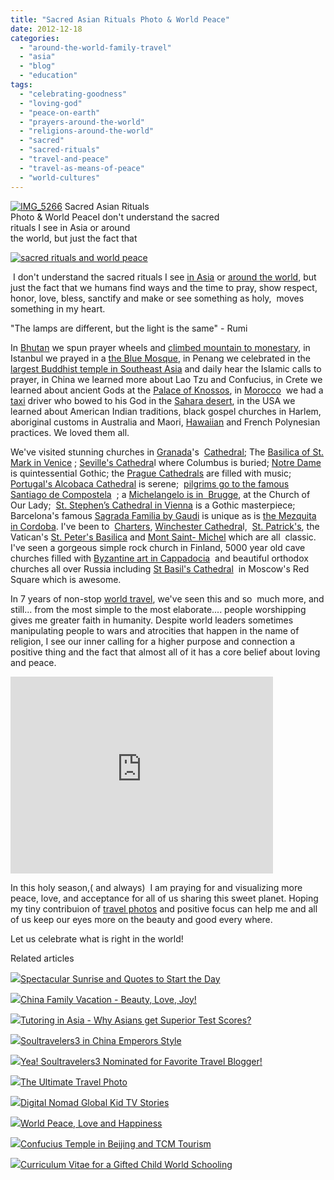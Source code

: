 ```yaml
---
title: "Sacred Asian Rituals Photo & World Peace"
date: 2012-12-18
categories: 
  - "around-the-world-family-travel"
  - "asia"
  - "blog"
  - "education"
tags: 
  - "celebrating-goodness"
  - "loving-god"
  - "peace-on-earth"
  - "prayers-around-the-world"
  - "religions-around-the-world"
  - "sacred"
  - "sacred-rituals"
  - "travel-and-peace"
  - "travel-as-means-of-peace"
  - "world-cultures"
---
```


[![IMG_5266](https://pub-ac94b3f306b24c0dba4238943c97f2e1.r2.dev/6a00e5502a95078833017c315dee9f970b.jpg "IMG_5266")](https://pub-ac94b3f306b24c0dba4238943c97f2e1.r2.dev/6a00e5502a95078833017c315dee9f970b.jpg) Sacred Asian Rituals  
Photo & World PeaceI don't understand the sacred  
rituals I see in Asia or around  
the world, but just the fact that

<!--more-->  
  
[![sacred rituals and world peace](https://pub-ac94b3f306b24c0dba4238943c97f2e1.r2.dev/6a00e5502a95078833017c315defe7970b.jpg "sacred rituals and world peace")](https://pub-ac94b3f306b24c0dba4238943c97f2e1.r2.dev/6a00e5502a95078833017c315defe7970b.jpg)

 I don't understand the sacred rituals I see [in Asia](http://soultravelers3new.local/2012/06/chines.html "tea ceremony asia") or [around the world](http://soultravelers3new.local/around-the-world-family-travel/ "around the world"), but just the fact that we humans find ways and the time to pray, show respect, honor, love, bless, sanctify and make or see something as holy,  moves something in my heart.  
  
"The lamps are different, but the light is the same" - Rumi  
  
In [Bhutan](http://soultravelers3new.local/2011/05/travel-to-bhutan-.html "bhutan travel") we spun prayer wheels and [climbed mountain to monestary](http://soultravelers3new.local/2011/07/tigers-nest-in-paro-bhutan.html "bhutan travel tigers nest"), in Istanbul we prayed in a [the Blue Mosque](http://soultravelers3new.local/2007/07/topaki-palace-b.html "the blue mosque"), in Penang we celebrated in the [largest Buddhist temple in Southeast Asia](http://soultravelers3new.local/2012/09/stunning-kek-lok-si-largest-buddhist-temple-in-se-asia.html "largest buddhist temple in southeast asia") and daily hear the Islamic calls to prayer, in China we learned more about Lao Tzu and Confucius, in Crete we learned about ancient Gods at the [Palace of Knossos](http://soultravelers3new.local/2007/07/the-palace-of-k.html "palace of knossos"), in [Morocco](http://soultravelers3new.local/morocco/ "morocco travel")  we had a [taxi](http://soultravelers3new.local/2007/04/monkeys-taxi-te.html "grand taxi tourism in Morocco") driver who bowed to his God in the [Sahara desert](http://soultravelers3new.local/2007/04/sahara-rainbow.html "sahara desert"), in the USA we learned about American Indian traditions, black gospel churches in Harlem, aboriginal customs in Australia and Maori, [Hawaiian](http://soultravelers3new.local/2010/10/family-travel-kauai-hawaii-photo-luau-hawaiin-culture-napali-coast-sail-best-for-kids.html "Hawaiin culture") and French Polynesian practices. We loved them all.  
  
We've visited stunning churches in [Granada](http://soultravelers3new.local/2007/03/la-alhambra.html)'s  [Cathedral](http://en.wikipedia.org/wiki/Granada_Cathedral); The [Basilica of St. Mark in Venice](http://soultravelers3new.local/2007/05/piazza-san-marc.html#more) ; [Seville's Cathedra](http://soultravelers3new.local/2007/03/cathedral-colum.html)l where Columbus is buried; [Notre Dame](http://soultravelers3new.local/2006/09/notre-dame-left.html) is quintessential Gothic; the [Prague Cathedrals](http://soultravelers3new.local/2007/11/prague-at-night.html) are filled with music;  [Portugal's Alcobaca Cathedral](http://soultravelers3new.local/2008/08/alcobaca.html#more) is serene;  [pilgrims go to the famous Santiago de Compostela](http://soultravelers3new.local/2008/08/santiago-de-com.html?cid=128254188)  ; a [Michelangelo is in  Brugge](http://soultravelers3new.local/2006/09/michelangelo-in.html#more), at the Church of Our Lady;  [St. Stephen’s Cathedral in Vienna](http://soultravelers3new.local/2007/12/finally-vienna.html) is a Gothic masterpiece;  Barcelona's famous [Sagrada Familia by Gaudi](http://soultravelers3new.local/2007/05/gaudis-sagrada.html#more) is unique as is [the Mezquita in Cordoba](http://soultravelers3new.local/2007/03/la-mezquita.html). I've been to  [Charters](http://en.wikipedia.org/wiki/Chartres_Cathedral), [Winchester Cathedra](http://en.wikipedia.org/wiki/Winchester_Cathedral)l,  [St. Patrick's](http://en.wikipedia.org/wiki/St._Patrick%27s_Cathedral,_New_York), the Vatican's [St. Peter's Basilica](http://en.wikipedia.org/wiki/Vatican_Basilica) and [Mont Saint- Michel](http://en.wikipedia.org/wiki/Mont_Saint-Michel) which are all  classic. I've seen a gorgeous simple rock church in Finland, 5000 year old cave churches filled with [Byzantine art in Cappadocia](http://soultravelers3new.local/2007/07/frescoes-underg.html)  and beautiful orthodox churches all over Russia including [St Basil's Cathedral](http://en.wikipedia.org/wiki/Saint_Basil%27s_Cathedral)  in Moscow's Red Square which is awesome.  
  
In 7 years of non-stop [world travel](http://soultravelers3new.local/2010/09/8-reasons-for-a-family-world-trip-international-vacations-holidays-abroad-longterm-travel-rtw.html "world travel"), we've seen this and so  much more, and still... from the most simple to the most elaborate.... people worshipping gives me greater faith in humanity. Despite world leaders sometimes manipulating people to wars and atrocities that happen in the name of religion, I see our inner calling for a higher purpose and connection a positive thing and the fact that almost all of it has a core belief about loving and peace.  
  

<iframe src="http://www.youtube.com/embed/fky1dfANPiI?rel=0" frameborder="0" height="315" width="420"></iframe>

  
  
In this holy season,( and always)  I am praying for and visualizing more peace, love, and acceptance for all of us sharing this sweet planet. Hoping my tiny contribuion of [travel photos](http://soultravelers3new.local/family-travel-photo/ "travel photos") and positive focus can help me and all of us keep our eyes more on the beauty and good every where.  
  
Let us celebrate what is right in the world!  
  
  

Related articles

[![](http://i.zemanta.com/120177246_80_80.jpg)](http://soultravelers3new.local/2012/10/spectacular-sunrise-and-quote.html)[Spectacular Sunrise and Quotes to Start the Day](http://soultravelers3new.local/2012/10/spectacular-sunrise-and-quote.html)

[![](http://i.zemanta.com/132518557_80_80.jpg)](http://soultravelers3new.local/2012/12/china-family-vacation-beauty-love-joy-.html)[China Family Vacation - Beauty, Love, Joy!](http://soultravelers3new.local/2012/12/china-family-vacation-beauty-love-joy-.html)

[![](http://i.zemanta.com/121152245_80_80.jpg)](http://soultravelers3new.local/2012/10/tutoring-in-asia-why-asians-get-superior-test-scores.html)[Tutoring in Asia - Why Asians get Superior Test Scores?](http://soultravelers3new.local/2012/10/tutoring-in-asia-why-asians-get-superior-test-scores.html)

[![](http://i.zemanta.com/130189927_80_80.jpg)](http://soultravelers3new.local/2012/12/soultravelers3-in-china-emperors-style.html)[Soultravelers3 in China Emperors Style](http://soultravelers3new.local/2012/12/soultravelers3-in-china-emperors-style.html)

[![](http://i.zemanta.com/125858070_80_80.jpg)](http://soultravelers3new.local/2012/11/yea-soultravelers3-nominated-for-favorite-travel-blogger.html)[Yea! Soultravelers3 Nominated for Favorite Travel Blogger!](http://soultravelers3new.local/2012/11/yea-soultravelers3-nominated-for-favorite-travel-blogger.html)

[![](http://i.zemanta.com/130738046_80_80.jpg)](http://soultravelers3new.local/2012/12/the-ultimate-travel-photo.html)[The Ultimate Travel Photo](http://soultravelers3new.local/2012/12/the-ultimate-travel-photo.html)

[![](http://i.zemanta.com/122933497_80_80.jpg)](http://soultravelers3new.local/2012/11/digital-nomad-global-kid-tv-stories.html)[Digital Nomad Global Kid TV Stories](http://soultravelers3new.local/2012/11/digital-nomad-global-kid-tv-stories.html)

[![](http://i.zemanta.com/119825033_80_80.jpg)](http://soultravelers3new.local/2012/10/world-peace-love-and-happiness.html)[World Peace, Love and Happiness](http://soultravelers3new.local/2012/10/world-peace-love-and-happiness.html)

[![](http://i.zemanta.com/131569222_80_80.jpg)](http://soultravelers3new.local/2012/12/confusius-temple-in-beijing-and-tcm-tourism.html)[Confucius Temple in Beijing and TCM Tourism](http://soultravelers3new.local/2012/12/confusius-temple-in-beijing-and-tcm-tourism.html)

[![](http://i.zemanta.com/119582965_80_80.jpg)](http://soultravelers3new.local/2012/10/curriculum-vitae-for-a-gifted-child-world-schooling.html)[Curriculum Vitae for a Gifted Child World Schooling](http://soultravelers3new.local/2012/10/curriculum-vitae-for-a-gifted-child-world-schooling.html)
